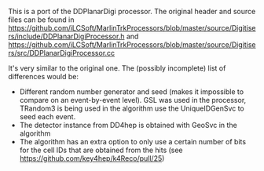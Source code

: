 This is a port of the DDPlanarDigi processor. The original header and source
files can be found in
https://github.com/iLCSoft/MarlinTrkProcessors/blob/master/source/Digitisers/include/DDPlanarDigiProcessor.h
and
https://github.com/iLCSoft/MarlinTrkProcessors/blob/master/source/Digitisers/src/DDPlanarDigiProcessor.cc

It's very similar to the original one. The (possibly incomplete) list of differences would be:
- Different random number generator and seed (makes it impossible to compare on
  an event-by-event level). GSL was used in the processor, TRandom3 is being
  used in the algorithm use the UniqueIDGenSvc to seed each event.
- The detector instance from DD4hep is obtained with GeoSvc in the algorithm
- The algorithm has an extra option to only use a certain number of bits for the
  cell IDs that are obtained from the hits (see
  https://github.com/key4hep/k4Reco/pull/25)
